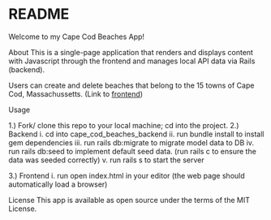 # README
Welcome to my Cape Cod Beaches App!

About
This is a single-page application that renders and displays content with Javascript through the frontend and manages local API data via Rails (backend).

Users can create and delete beaches that belong to the 15 towns of Cape Cod, Massachussetts.
(Link to [frontend](https://github.com/hkristin/cape_cod_beaches_frontend))

Usage 

1.) Fork/ clone this repo to your local machine; cd into the project.
2.) Backend
    i. cd into cape_cod_beaches_backend
    ii. run bundle install to install gem dependencies
    iii. run rails db:migrate to migrate model data to DB
    iv. run rails db:seed to implement default seed data. 
    (run rails c to ensure the data was seeded correctly)
    v. run rails s to start the server

3.) Frontend
    i. run open index.html in your editor (the web page should automatically load a browser)

License
This app is available as open source under the terms of the MIT License.

